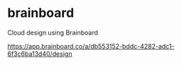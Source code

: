 # brainboard
Cloud design using Brainboard

https://app.brainboard.co/a/db553152-bddc-4282-adc1-6f3c6ba13d40/design
